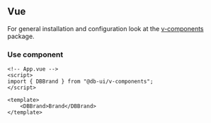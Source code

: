 ## Vue

For general installation and configuration look at the [v-components](https://www.npmjs.com/package/@db-ui/v-components) package.

### Use component

```vue App.vue
<!-- App.vue -->
<script>
import { DBBrand } from "@db-ui/v-components";
</script>

<template>
	<DBBrand>Brand</DBBrand>
</template>
```
